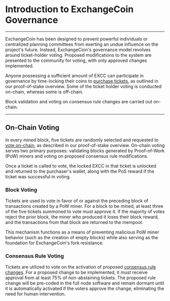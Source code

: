 # Introduction to ExchangeCoin Governance

---
ExchangeCoin has been designed to prevent powerful individuals or centralized planning committees from exerting an undue influence on the project's future. Instead, ExchangeCoin's governance model revolves around ticket-holder voting. Proposed modifications to the system are presented to the community for voting, with only approved changes implemented.

Anyone possessing a sufficient amount of EXCC can participate in governance by time-locking their coins to [purchase tickets](../proof-of-stake/overview.md), as outlined in our proof-of-stake overview. Some of the ticket holder voting is conducted on-chain, whereas some is off-chain.

Block validation and voting on consensus rule changes are carried out on-chain.

---

## On-Chain Voting

In every mined block, five tickets are randomly selected and requested to [vote on-chain](../proof-of-stake/overview.md), as described in our proof-of-stake overview. On-chain voting serves two primary purposes: validating blocks generated by Proof-of-Work (PoW) miners and voting on proposed consensus rule modifications.

Once a ticket is called to vote, the locked EXCC in that ticket is unlocked and returned to the purchaser's wallet, along with the PoS reward if the ticket was successful in voting.

### Block Voting

Tickets are used to vote in favor of or against the preceding block of transactions created by a PoW miner. For a block to be mined, at least three of the five tickets summoned to vote must approve it. If the majority of votes reject the prior block, the miner who produced it loses their block reward, and the transactions from that block are returned to the mempool.

This mechanism functions as a means of preventing malicious PoW miner behavior (such as the creation of empty blocks) while also serving as the foundation for ExchangeCoin's fork resistance.

### Consensus Rule Voting

Tickets are utilized to vote on the activation of proposed [consensus rule changes](consensus-rule-voting/overview.md). For a proposed change to be implemented, it must receive approval from at least 75% of non-abstaining tickets. The proposed rule change will be pre-coded in the full node software and remain dormant until it is automatically activated if the voters approve the change, eliminating the need for human intervention.
